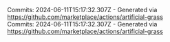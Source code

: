 Commits: 2024-06-11T15:17:32.307Z - Generated via https://github.com/marketplace/actions/artificial-grass
<br>
Commits: 2024-06-11T15:17:32.307Z - Generated via https://github.com/marketplace/actions/artificial-grass
<br>
